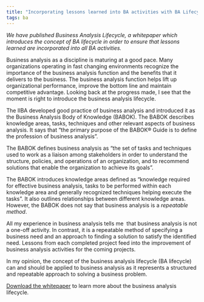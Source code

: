 ```yaml
---
title: "Incorporating lessons learned into BA activities with BA Lifecycle"
tags: ba
---
```


_We have published Business Analysis Lifecycle, a whitepaper which introduces the concept of BA lifecycle in order to ensure that lessons learned are incorporated into all BA activities._

Business analysis as a discipline is maturing at a good pace. Many organizations operating in fast changing environments recognize the importance of the business analysis function and the benefits that it delivers to the business. The business analysis function helps lift up organizational performance, improve the bottom line and maintain competitive advantage. Looking back at the progress made, I see that the moment is right to introduce the business analysis lifecycle.

The IIBA developed good practice of business analysis and introduced it as the Business Analysis Body of Knowledge (BABOK). The BABOK describes knowledge areas, tasks, techniques and other relevant aspects of business analysis. It says that “the primary purpose of the BABOK® Guide is to define the profession of business analysis”.

The BABOK defines business analysis as “the set of tasks and techniques used to work as a liaison among stakeholders in order to understand the structure, policies, and operations of an organization, and to recommend solutions that enable the organization to achieve its goals”.

The BABOK introduces knowledge areas defined as “knowledge required for effective business analysis, tasks to be performed within each knowledge area and generally recognized techniques helping execute the tasks”. It also outlines relationships between different knowledge areas. However, the BABOK does not say that business analysis is a _repeatable method_.

All my experience in business analysis tells me  that business analysis is not a one-off activity. In contrast, it is a repeatable method of specifying a business need and an approach to finding a solution to satisfy the identified need. Lessons from each completed project feed into the improvement of business analysis activities for the coming projects.

In my opinion, the concept of the business analysis lifecycle (BA lifecycle) can and should be applied to business analysis as it represents a structured and repeatable approach to solving a business problem.

[Download the whitepaper](/files/BA-Lifecycle.pdf) to learn more about the business analysis lifecycle.